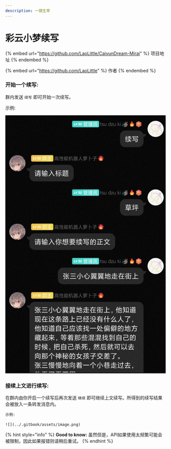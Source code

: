 ```yaml
---
description: 一键生草
---
```


# 彩云小梦续写

{% embed url="https://github.com/LaoLittle/CaiyunDream-Mirai" %}
项目地址
{% endembed %}

{% embed url="https://github.com/LaoLittle" %}
作者
{% endembed %}

### 开始一个续写:

群内发送 `续写` 即可开始一次续写。

示例:

![](<../.gitbook/assets/image (1).png>)

### 接续上文进行续写:

在群内由你开启一个续写后再次发送 `继续` 即可继续上文续写。所得到的续写结果会被放入一条转发消息内。

`示例:`

``![](../.gitbook/assets/image.png)``



{% hint style="info" %}
**Good to know:** 虽然但是，API如果使用太频繁可能会被限制，因此如果报错则请稍后重试。
{% endhint %}
